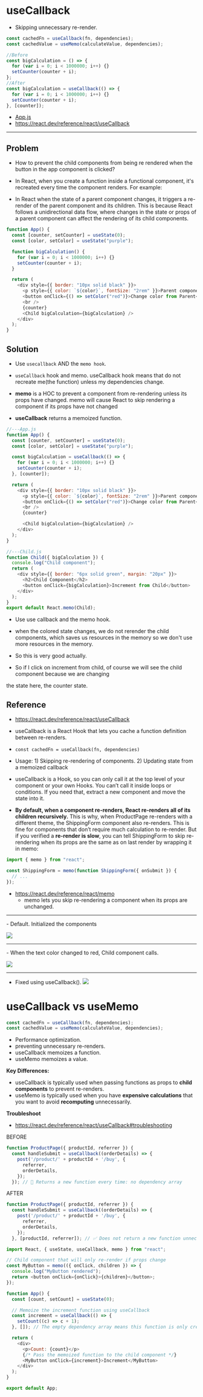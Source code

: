 # useCallback

- Skipping unnecessary re-render.

```js
const cachedFn = useCallback(fn, dependencies);
const cachedValue = useMemo(calculateValue, dependencies);
```

```js
//Before
const bigCalculation = () => {
  for (var i = 0; i < 1000000; i++) {}
  setCounter(counter + i);
};
//After
const bigCalculation = useCallback(() => {
  for (var i = 0; i < 1000000; i++) {}
  setCounter(counter + i);
}, [counter]);
```

- [App.js](./src/App.js)
- https://react.dev/reference/react/useCallback

<hr />

## Problem

- How to prevent the child components from being re rendered when the button in the app component is clicked?

- In React, when you create a function inside a functional component, it's recreated every time the component renders. For example:

- In React when the state of a parent component changes, it triggers a re- render of the parent component and its children. This is because React follows a unidirectional data flow, where changes in the state or props of a parent component can affect the rendering of its child components.

```js
function App() {
  const [counter, setCounter] = useState(0);
  const [color, setColor] = useState("purple");

  function bigCalculation() {
    for (var i = 0; i < 1000000; i++) {}
    setCounter(counter + i);
  }

  return (
    <div style={{ border: "10px solid black" }}>
      <p style={{ color: `${color}`, fontSize: "2rem" }}>Parent component</p>
      <button onClick={() => setColor("red")}>Change color from Parent</button>
      <br />
      {counter}
      <Child bigCalculation={bigCalculation} />
    </div>
  );
}
```

## Solution

- Use `usecallback` AND the `memo hook`.
- `useCallback` hook and memo. useCallback hook means that do not recreate me(the function) unless my dependencies change.

- **memo** is a HOC to prevent a component from re-rendering unless its props have changed. memo will cause React to skip rendering a component if its props have not changed

- **useCallback** returns a memoized function.

```js
//---App.js
function App() {
  const [counter, setCounter] = useState(0);
  const [color, setColor] = useState("purple");

  const bigCalculation = useCallback(() => {
    for (var i = 0; i < 1000000; i++) {}
    setCounter(counter + i);
  }, [counter]);

  return (
    <div style={{ border: "10px solid black" }}>
      <p style={{ color: `${color}`, fontSize: "2rem" }}>Parent component</p>
      <button onClick={() => setColor("red")}>Change color from Parent</button>
      <br />
      {counter}

      <Child bigCalculation={bigCalculation} />
    </div>
  );
}

//---Child.js
function Child({ bigCalculation }) {
  console.log("Child component");
  return (
    <div style={{ border: "6px solid green", margin: "20px" }}>
      <h2>Child Component</h2>
      <button onClick={bigCalculation}>Increment from Child</button>
    </div>
  );
}
export default React.memo(Child);
```

- Use use callback and the memo hook.
- when the colored state changes, we do not rerender the child components, which saves us
  resources in the memory so we don't use more resources in the memory.

- So this is very good actually.

- So if I click on increment from child, of course we will see the child component because we are changing

the state here, the counter state.

## Reference

- https://react.dev/reference/react/useCallback
- useCallback is a React Hook that lets you cache a function definition between re-renders.
- `const cachedFn = useCallback(fn, dependencies)`
- Usage: 1) Skipping re-rendering of components. 2) Updating state from a memoized callback

- useCallback is a Hook, so you can only call it at the top level of your component or your own Hooks. You can’t call it inside loops or conditions. If you need that, extract a new component and move the state into it.

- **By default, when a component re-renders, React re-renders all of its children recursively.** This is why, when ProductPage re-renders with a different theme, the ShippingForm component also re-renders. This is fine for components that don’t require much calculation to re-render. But if you verified a **re-render is slow**, you can tell ShippingForm to skip re-rendering when its props are the same as on last render by wrapping it in memo:

```js
import { memo } from "react";

const ShippingForm = memo(function ShippingForm({ onSubmit }) {
  // ...
});
```

- https://react.dev/reference/react/memo
  - memo lets you skip re-rendering a component when its props are unchanged.

<hr />
- Default. Initialized the components
  
![](./screen1.png)

<hr />
- When the text color changed to red, Child component calls.
  
![](./screen2.png)

<hr />

- Fixed using useCallback().
  ![](./screen3.png)

# useCallback vs useMemo

```js
const cachedFn = useCallback(fn, dependencies);
const cachedValue = useMemo(calculateValue, dependencies);
```

- Performance optimization.
- preventing unnecessary re-renders.
- useCallback memoizes a function.
- useMemo memoizes a value.

**Key Differences:**

- useCallback is typically used when passing functions as props to **child components** to prevent re-renders.
- useMemo is typically used when you have **expensive calculations** that you want to avoid **recomputing** unnecessarily.

**Troubleshoot**

- https://react.dev/reference/react/useCallback#troubleshooting

BEFORE

```js
function ProductPage({ productId, referrer }) {
  const handleSubmit = useCallback((orderDetails) => {
    post('/product/' + productId + '/buy', {
      referrer,
      orderDetails,
    });
  }); // 🔴 Returns a new function every time: no dependency array
```

AFTER

```js
function ProductPage({ productId, referrer }) {
  const handleSubmit = useCallback((orderDetails) => {
    post('/product/' + productId + '/buy', {
      referrer,
      orderDetails,
    });
  }, [productId, referrer]); // ✅ Does not return a new function unnecessarily
```

```js
import React, { useState, useCallback, memo } from "react";

// Child component that will only re-render if props change
const MyButton = memo(({ onClick, children }) => {
  console.log("MyButton rendered");
  return <button onClick={onClick}>{children}</button>;
});

function App() {
  const [count, setCount] = useState(0);

  // Memoize the increment function using useCallback
  const increment = useCallback(() => {
    setCount((c) => c + 1);
  }, []); // The empty dependency array means this function is only created once

  return (
    <div>
      <p>Count: {count}</p>
      {/* Pass the memoized function to the child component */}
      <MyButton onClick={increment}>Increment</MyButton>
    </div>
  );
}

export default App;
```

